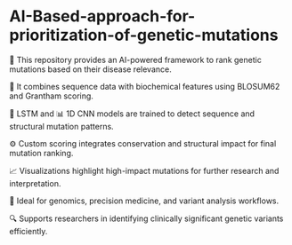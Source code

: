 # AI-Based-approach-for-prioritization-of-genetic-mutations
🤖 This repository provides an AI-powered framework to rank genetic mutations based on their disease relevance.

🧠 It combines sequence data with biochemical features using BLOSUM62 and Grantham scoring.

🔁 LSTM and 📊 1D CNN models are trained to detect sequence and structural mutation patterns.

⚙️ Custom scoring integrates conservation and structural impact for final mutation ranking.

📈 Visualizations highlight high-impact mutations for further research and interpretation.

🧪 Ideal for genomics, precision medicine, and variant analysis workflows.

🔍 Supports researchers in identifying clinically significant genetic variants efficiently.



